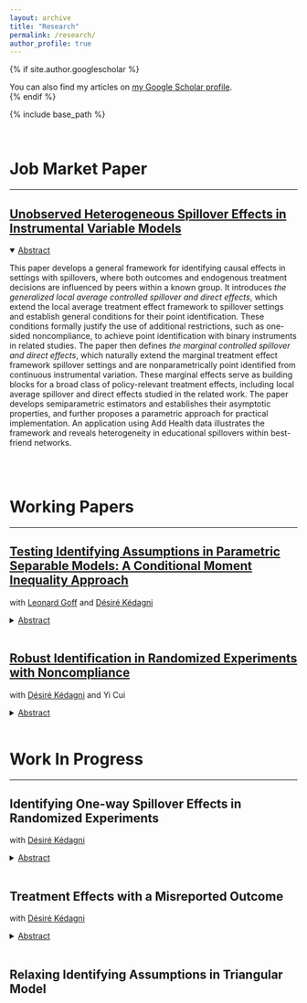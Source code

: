 ```yaml
---
layout: archive
title: "Research"
permalink: /research/
author_profile: true
---
```


{% if site.author.googlescholar %}
  <div class="wordwrap">You can also find my articles on <a href="{{site.author.googlescholar}}">my Google Scholar profile</a>.</div>
{% endif %}

{% include base_path %}

<head>
  <meta charset="UTF-8">
  <title>Katex</title>
  <link rel="stylesheet" href="https://cdn.jsdelivr.net/npm/katex@0.11.1/dist/katex.min.css" integrity="sha384-zB1R0rpPzHqg7Kpt0Aljp8JPLqbXI3bhnPWROx27a9N0Ll6ZP/+DiW/UqRcLbRjq" crossorigin="anonymous">
  <script defer src="https://cdn.jsdelivr.net/npm/katex@0.11.1/dist/katex.min.js" integrity="sha384-y23I5Q6l+B6vatafAwxRu/0oK/79VlbSz7Q9aiSZUvyWYIYsd+qj+o24G5ZU2zJz" crossorigin="anonymous"></script>
  <script defer src="https://cdn.jsdelivr.net/npm/katex@0.11.1/dist/contrib/auto-render.min.js" integrity="sha384-kWPLUVMOks5AQFrykwIup5lo0m3iMkkHrD0uJ4H5cjeGihAutqP0yW0J6dpFiVkI" crossorigin="anonymous" onload="renderMathInElement(document.body);"></script>
</head>



<br>

# Job Market Paper
***

## [Unobserved Heterogeneous Spillover Effects in Instrumental Variable Models](https://huanwu-econ.github.io/files/JMP_Wu.pdf)

<details open>
   <summary><u>Abstract</u></summary>
   <p>This paper develops a general framework for identifying causal effects in settings with spillovers, where both outcomes and endogenous treatment decisions are influenced by peers within a known group. It introduces <i>the generalized local average controlled spillover and direct effects</i>, which extend the local average treatment effect framework to spillover settings and establish general conditions for their point identification. These conditions formally justify the use of additional restrictions, such as one-sided noncompliance, to achieve point identification with binary instruments in related studies. The paper then defines <i>the marginal controlled spillover and direct effects</i>, which naturally extend the marginal treatment effect framework spillover settings and are nonparametrically point identified from continuous instrumental variation. These marginal effects serve as building blocks for a broad class of policy-relevant treatment effects, including local average spillover and direct effects studied in the related work. The paper develops semiparametric estimators and establishes their asymptotic properties, and further proposes a parametric approach for practical implementation. An application using Add Health data illustrates the framework and reveals heterogeneity in educational spillovers within best-friend networks.
</p>
</details> <br> 


<br>

# Working Papers
***

## [Testing Identifying Assumptions in Parametric Separable Models: A Conditional Moment Inequality Approach](https://huanwu-econ.github.io/files/GKW-2024.pdf) 
with [Leonard Goff](https://www.leonardgoff.com/) and [Désiré Kédagni](https://sites.google.com/site/desirekedagni/)

<details>
    <summary><u>Abstract</u></summary>
    <p>In this paper, we propose a simple method for testing identifying assumptions in parametric separable models, namely treatment exogeneity, instrument validity, and/or homoskedasticity. We show that the testable implications can be written in the intersection bounds framework, which is easy to implement using the inference method proposed in Chernozhukov, Lee, and Rosen (2013), and the Stata package of Chernozhukov et al. (2015). Monte Carlo simulations confirm that our test is consistent and controls size. We use our proposed method to test the validity of some commonly used instrumental variables, such as the average price in other markets in Nevo and Rosen (2012), the Bartik instrument in Card (2009), and the test rejects both instrumental variable models. When the identifying assumptions are rejected, we discuss solutions that allow researchers to identify some causal parameters of interest after relaxing functional form assumptions. We show that the IV model is nontestable if no functional form assumption is made on the outcome equation, when there exists a one-to-one mapping between the continuous treatment variable, the instrument, and the first-stage unobserved heterogeneity.
    </p>
</details> <br> 

## [Robust Identification in Randomized Experiments with Noncompliance](https://huanwu-econ.github.io/files/KWC-2025.pdf) 
with [Désiré Kédagni](https://sites.google.com/site/desirekedagni/) and Yi Cui

<details>
    <summary><u>Abstract</u></summary><p> 
    Instrument variable (IV) methods are widely used in empirical research to identify causal effects of a policy. In the local average treatment effect (LATE) framework, the IV estimand identifies the LATE under three main assumptions: random assignment, exclusion restriction, and monotonicity. However, these assumptions are often questionable in many applications, leading some researchers to doubt the causal interpretation of the IV estimand. This paper considers a robust identification of causal parameters in a randomized experiment setting with noncompliance where the standard LATE assumptions could be violated. We discuss identification under two sets of weaker assumptions: random assignment and exclusion restriction (without monotonicity), and random assignment and monotonicity (without exclusion restriction). We derive sharp bounds on some causal parameters under these two sets of relaxed LATE assumptions. Finally, we apply our method to revisit the random information experiment conducted in Bursztyn, González, and Yanagizawa-Drott (2020) and find that the standard LATE assumptions are jointly incompatible in this application. We then estimate the robust identified sets under the two sets of relaxed assumptions.
</p>
</details> <br> 



# Work In Progress
***

## Identifying One-way Spillover Effects in Randomized Experiments
with [Désiré Kédagni](https://sites.google.com/site/desirekedagni/)

<details>
    <summary><u>Abstract</u></summary><p>   
	In this paper, we consider the identification of one-way spillover effects in a randomized experiment where we observe different groups of individuals. In each group, some individuals are randomly assigned a treatment, while the remaining individuals do not receive the assignment directly. However, the decision/behavior and outcome of those who do not receive the treatment may be influenced by their treated peers. Individuals who are assigned the treatment are the "leaders," while those who do not receive the treatment but may be exposed to its effects are referred to as "followers." We are interested in identifying the causal effects of a leader’s treatment on her follower’s outcome. To do so, we introduce the concepts of local average controlled spillover effects (LACSE) and local average controlled direct effects (LACDE). We reformulate the identification problem as a two-component mixture problem. This allows us to derive sharp bounds for these parameters by employing Lee’s (2009) trimming strategy. Furthermore, we demonstrate how our framework can be applied to a randomized experiment with imperfect compliance in which the instrument could potentially violate the exclusion restriction. Finally, we propose estimation and uniform inference results for the identified sets.
</p>
</details> <br> 

## Treatment Effects with a Misreported Outcome
with [Désiré Kédagni](https://sites.google.com/site/desirekedagni/)

<details>
    <summary><u>Abstract</u></summary><p>   
	In this paper, we discuss some identification issues that arise in policy evaluation when the outcome variable is misreported. We show that when the outcome of interest is binary and misclassified in a randomized experiment with perfect compliance, the difference-in-means estimand identifies a weighted average treatment effect for people who misreport and those who do not, with a negative weight for the former group. This negative result extends to randomized experiments with imperfect compliance. We show that the availability of multiple exogenous data sources can help partially identify treatment effects for the correctly reporting and misreporting groups separately. We generalize our identification results to any real-valued outcomes. We demonstrate how the knowledge of the direction of misreporting could help tighten the identified set. 
</p>
</details> <br> 

## Relaxing Identifying Assumptions in Triangular Model
